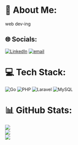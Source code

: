 # 💫 About Me:
web dev-ing


## 🌐 Socials:
[![LinkedIn](https://img.shields.io/badge/LinkedIn-%230077B5.svg?logo=linkedin&logoColor=white)](https://linkedin.com/in/rachmadandymahendras) [![email](https://img.shields.io/badge/Email-D14836?logo=gmail&logoColor=white)](mailto:rachmadandymahendras@gmail.com) 

# 💻 Tech Stack:
![Go](https://img.shields.io/badge/go-%2300ADD8.svg?style=for-the-badge&logo=go&logoColor=white) ![PHP](https://img.shields.io/badge/php-%23777BB4.svg?style=for-the-badge&logo=php&logoColor=white) ![Laravel](https://img.shields.io/badge/laravel-%23FF2D20.svg?style=for-the-badge&logo=laravel&logoColor=white) ![MySQL](https://img.shields.io/badge/mysql-4479A1.svg?style=for-the-badge&logo=mysql&logoColor=white)
# 📊 GitHub Stats:
![](https://github-readme-stats.vercel.app/api?username=rchmdndy&theme=dark&hide_border=false&include_all_commits=true&count_private=false)<br/>
![](https://nirzak-streak-stats.vercel.app/?user=rchmdndy&theme=dark&hide_border=false)<br/>
![](https://github-readme-stats.vercel.app/api/top-langs/?username=rchmdndy&theme=dark&hide_border=false&include_all_commits=true&count_private=false&layout=compact)

<!-- Proudly created with GPRM ( https://gprm.itsvg.in ) -->
